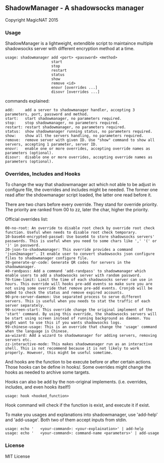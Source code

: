ShadowManager - A shadowsocks manager
---

Copyright MagicNAT 2015

### Usage

ShadowManager is a lightweight, extendible script to maintaince multiple shadowsocks server with different encryption method at a time.

	usage: shadowmanager add <port> <password> <method>
	                     start
	                     stop
	                     restart
	                     status
	                     show
	                     remove <id>
	                     enovr [overrides ...]
	                     disovr [overrides ...]

commands explained:

	add:     add a server to shadowmanager handler, accepting 3 parameters, port, password and method.
	start:   start shadowmanager, no parameters required.
	stop:    stop shadowmanager, no parameters required.
	restart: restart shadowmanager, no parameters required.
	status:  show shadowmanager running status, no parameters required.
	show:    show all the servers handling, no parameters required.
	remove:  remove server with given ID. Use "show" command to show all servers, accepting 1 parameter, server ID.
	enovr:   enable one or more overrides, accepting override names as parameters (optional).
	disovr:  disable one or more overrides, accepting override names as parameters (optional).

### Overrides, Includes and Hooks

To change the way that shadowmanager act which not able to be adjust in configure file, the overrides and includes might be needed. The former one read after the shdowmanager script loaded, the latter one read before it.

There are two chars before every override. They stand for override priority. The priority are ranked from 00 to zz, later the char, higher the priority.

Official overrides list:

	00-no-root: An override to disable root check by override root check function. Useful when needs to disable root check temporary.
	10-base64-encrypted-passwd: Use base64 to store shadowsocks servers' passwords. This is useful when you need to some chars like ',' '(' or ')' in password.
	20-json-to-shadowmanager: This override provides a command 'json2manager'. It enable user to convert shadowsocks json configure files to shadowmanager configure file.
	30-generate-qr-code: Generate QR codes for servers in the shadowmanager.
	40-randpass: Add a command 'add-randpass' to shadowmanager which enable users to add a shadowsocks server with random password.
	70-time-limit: Limit the time of each shadowsocks server can use in hours. This override will hooks pre-add events so make sure you are not using some override that remove pre-add events. Cronjob will be added to check the status and remove expired accounts.
	90-pre-server-daemon: Use separated process to serve different servers. This is useful when you needs to stat the traffic of each server separately.
	90-screen-start: This override change the original implement of the 'start' command. By using this override, the shadowsocks servers will be start using screen instead of running background as daemon. You might want to use this if you wants shadowsocks logs.
	99-chinese-usage: This is an override that change the 'usage' command when the language is Chinese.
	aa-wizard: Add a wizard to shadowmanager for adding servers, removing servers etc.
	zz-interactive-mode: This makes shadowmanager run as an interactive shell. This is not recommend because it is not likely to work properly. However, this might be useful sometime.

And hooks are the function to be execute before or after certain actions. Those hooks can be define in hooks/. Some overrides might change the hooks as needed to archive some targets.

Hooks can also be add by the non-original implements. (i.e. overrides, includes, and even hooks itself!) 

	usage: hook <hooked_function>

Hook command will check if the function is exist, and execute it if exist.

To make you usages and explanations into shadowmanager, use 'add-help' and 'add-usage'. Both two of them accept inputs from stdin.

	usage: echo '	<your-command>: <your-explaination>' | add-help
	usage: echo '	<your-command>: command-name <parameters>' | add-usage

### License

MIT License
